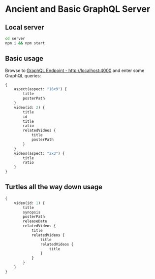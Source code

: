 # Ancient and Basic GraphQL Server

## Local server

```sh
cd server
npm i && npm start
```

## Basic usage

Browse to [GraphQL Endpoint - http://localhost:4000](http://localhost:4000) and enter some GraphQL queries:

```graphql
{
	aspect(aspect: "16x9") {
		title
		posterPath
	}
	video(id: 2) {
		title
		id
		title
		ratio
		relatedVideos {
			title
			posterPath
		}
	}
	videos(aspect: "2x3") {
		title
		ratio
	}
}
```

## Turtles all the way down usage

```graphql
{
	video(id: 1) {
		title
		synopsis
		posterPath
		releaseDate
		relatedVideos {
			title
			relatedVideos {
				title
				relatedVideos {
					title
				}
			}
		}
	}
}
```
